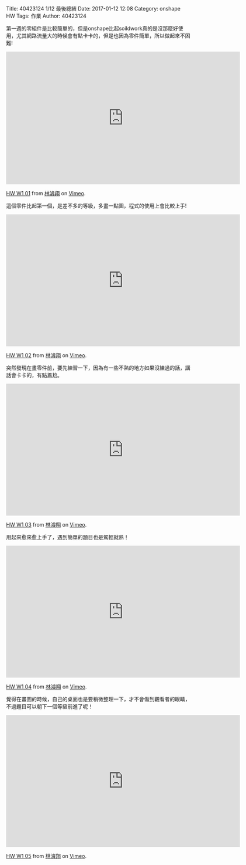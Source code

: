 Title: 40423124  1/12 最後總結
Date: 2017-01-12 12:08
Category: onshape HW
Tags: 作業
Author: 40423124



<!-- PELICAN_END_SUMMARY -->


第一週的零組件是比較簡單的，但是onshape比起soildwork真的是沒那麼好使用，尤其網路流量大的時候會有點卡卡的，但是也因為零件簡單，所以做起來不困難!

<iframe src="https://player.vimeo.com/video/199999953" width="640" height="362" frameborder="0" webkitallowfullscreen mozallowfullscreen allowfullscreen></iframe>
<p><a href="https://vimeo.com/199999953">HW W1 01</a> from <a href="https://vimeo.com/user61600456">林濬翔</a> on <a href="https://vimeo.com">Vimeo</a>.</p>


這個零件比起第一個，是差不多的等級，多畫一點圖，程式的使用上會比較上手!

<iframe src="https://player.vimeo.com/video/200000000" width="640" height="360" frameborder="0" webkitallowfullscreen mozallowfullscreen allowfullscreen></iframe>
<p><a href="https://vimeo.com/200000000">HW W1 02</a> from <a href="https://vimeo.com/user61600456">林濬翔</a> on <a href="https://vimeo.com">Vimeo</a>.</p>


突然發現在畫零件前，要先練習一下，因為有一些不熟的地方如果沒練過的話，講話會卡卡的，有點尷尬。

<iframe src="https://player.vimeo.com/video/200000048" width="640" height="360" frameborder="0" webkitallowfullscreen mozallowfullscreen allowfullscreen></iframe>
<p><a href="https://vimeo.com/200000048">HW W1 03</a> from <a href="https://vimeo.com/user61600456">林濬翔</a> on <a href="https://vimeo.com">Vimeo</a>.</p>


用起來愈來愈上手了，遇到簡單的題目也是駕輕就熟！

<iframe src="https://player.vimeo.com/video/200000110" width="640" height="360" frameborder="0" webkitallowfullscreen mozallowfullscreen allowfullscreen></iframe>
<p><a href="https://vimeo.com/200000110">HW W1 04</a> from <a href="https://vimeo.com/user61600456">林濬翔</a> on <a href="https://vimeo.com">Vimeo</a>.</p>


覺得在畫圖的時候，自己的桌面也是要稍微整理一下，才不會傷到觀看者的眼睛，不過題目可以朝下一個等級前進了呢！

<iframe src="https://player.vimeo.com/video/200000167" width="640" height="360" frameborder="0" webkitallowfullscreen mozallowfullscreen allowfullscreen></iframe>
<p><a href="https://vimeo.com/200000167">HW W1 05</a> from <a href="https://vimeo.com/user61600456">林濬翔</a> on <a href="https://vimeo.com">Vimeo</a>.</p>



